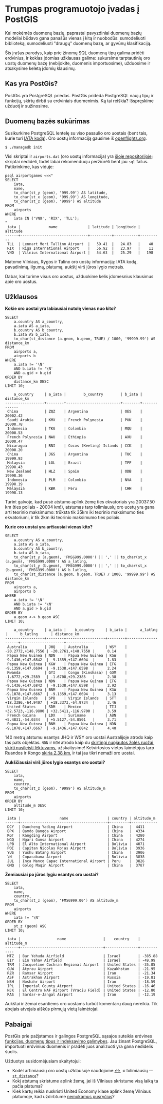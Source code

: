 Trumpas programuotojo įvadas į PostGIS
======================================

Kai mokėmės duomenų bazių, paprastai pavyzdiniai duomenų bazių modeliai būdavo
gana panašūs vienas į kitą ir nuobodūs: sumodeliuoti biblioteką, sumodeliuoti
"draugų" duomenų bazę, ar gyvūnų klasifikaciją.

Šis įrašas parodys, kaip prie žinomų SQL duomenų tipų galima pridėti erdvinius,
ir kokias įdomias užklausas galime: sukursime tarptautinių oro uostų duomenų
bazę (nebijokite, duomenis importuosime), užduosime ir atsakysime keletą įdomių
klausimų.

Kas yra PostGis?
----------------

PostGis yra PostgreSQL priedas. PostGis prideda PostgreSQL naujų tipų ir
funkcijų, skirtų dirbti su erdviniais duomenimis. Ką tai reiškia? Išspręskime
užduotį ir sužinosime.

Duomenų bazės sukūrimas
-----------------------

Susikurkime PostgreSQL lentelę su viso pasaulio oro uostais (bent tais, kurie
turi [IATA kodą][1]). Oro uostų informaciją gausime iš [openflights.org][3].

```
$ ./managedb init
```

Visi skriptai ir `airports.dat` (oro uostų informacija) yra [šioje
repositorijoje][2]; skriptai nedideli, todėl labai rekomenduoju peržiūrėti bent
jau `sql` failus. Patikrinkime, kas viduje:

```
psql airportgames <<<"
SELECT
    iata,
    name,
    to_char(st_y (geom), '999.99') AS latitude,
    to_char(st_x (geom), '999.99') AS longitude,
    to_char(st_z (geom), '9999') AS altitude
FROM
    airports
WHERE
    iata IN ('VNO', 'RIX', 'TLL');
"
 iata |             name              | latitude | longitude | altitude
------+-------------------------------+----------+-----------+----------
 TLL  | Lennart Meri Tallinn Airport  |   59.41  |   24.83   |    40
 RIX  | Riga International Airport    |   56.92  |   23.97   |    11
 VNO  | Vilnius International Airport |   54.63  |   25.29   |   198
```

Matome Vilniaus, Rygos ir Talino oro uostų informaciją: IATA kodą, pavadinimą,
ilgumą, platumą, aukštį virš jūros lygio metrais.

Dabar, kai turime visus oro uostus, užduokime kelis įdomesnius klausimus apie
oro uostus.

Užklausos
---------

**Kokie oro uostai yra labiausiai nutolę vienas nuo kito?**

```
SELECT
    a.country AS a_country,
    a.iata AS a_iata,
    b.country AS b_country,
    b.iata AS b_iata,
    to_char(st_distance (a.geom, b.geom, TRUE) / 1000, '99999.99') AS distance_km
FROM
    airports a,
    airports b
WHERE
    a.iata != '\N'
    AND b.iata != '\N'
    AND a.gid > b.gid
ORDER BY
    distance_km DESC
LIMIT 10;

    a_country     | a_iata |        b_country        | b_iata | distance_km
------------------+--------+-------------------------+--------+-------------
 China            | ZQZ    | Argentina               | OES    |  20002.42
 Saudi Arabia     | KMX    | French Polynesia        | PUK    |  20000.78
 Indonesia        | TKG    | Colombia                | MQU    |  20000.53
 French Polynesia | NAU    | Ethiopia                | AXU    |  20000.47
 Nicaragua        | RNI    | Cocos (Keeling) Islands | CCK    |  20000.20
 China            | JGS    | Argentina               | TUC    |  19999.93
 Malaysia         | LGL    | Brazil                  | TFF    |  19998.43
 New Zealand      | HLZ    | Spain                   | ODB    |  19998.36
 Indonesia        | PLM    | Colombia                | NVA    |  19998.19
 Malaysia         | KBR    | Peru                    | CHH    |  19998.13
```

Turint galvoje, kad pusė atstumo aplink žemę ties ekvatoriais yra 20037.50 km
(ties poliais - 20004 km!), atstumas tarp tolimiausių oro uostų yra gana arti
teorinio maksimumo: trūksta tik 35km iki teorinio maksimumo ties ekvatoriumi,
ir tik 2km iki teorinio maksimumo ties poliais.

**Kurie oro uostai yra arčiausiai vienas kito?**
```
SELECT
    a.country AS a_country,
    a.iata AS a_iata,
    b.country AS b_country,
    b.iata AS b_iata,
    to_char(st_y (a.geom), 'FMSG999.0000') || ',' || to_char(st_x (a.geom), 'FMSG999.0000') AS a_latlng,
    to_char(st_y (b.geom), 'FMSG999.0000') || ',' || to_char(st_x (b.geom), 'FMSG999.0000') AS b_latlng,
    to_char(st_distance (a.geom, b.geom, TRUE) / 1000, '99999.99') AS distance_km
FROM
    airports a,
    airports b
WHERE
    a.iata != '\N'
    AND b.iata != '\N'
    AND a.gid > b.gid
ORDER BY
    a.geom <-> b.geom ASC
LIMIT 10;

    a_country     | a_iata |    b_country     | b_iata |      a_latlng      |      b_latlng      | distance_km
------------------+--------+------------------+--------+--------------------+--------------------+-------------
 Australia        | JHQ    | Australia        | WSY    | -20.2772,+148.7556 | -20.2761,+148.7550 |      0.14
 Papua New Guinea | NDN    | Papua New Guinea | KGW    | -9.1436,+147.6842  | -9.1359,+147.6694  |      1.83
 Papua New Guinea | KGW    | Papua New Guinea | EFG    | -9.1359,+147.6694  | -9.1538,+147.6598  |      2.24
 Rwanda           | GYI    | Congo (Kinshasa) | GOM    | -1.6772,+29.2589   | -1.6708,+29.2385   |      2.38
 Papua New Guinea | NDN    | Papua New Guinea | EFG    | -9.1436,+147.6842  | -9.1538,+147.6598  |      2.92
 Papua New Guinea | BNM    | Papua New Guinea | KGW    | -9.1078,+147.6667  | -9.1359,+147.6694  |      3.13
 Virgin Islands   | SPB    | Virgin Islands   | STT    | +18.3386,-64.9407  | +18.3373,-64.9734  |      3.46
 United States    | SDM    | Mexico           | TIJ    | +32.5723,-116.9800 | +32.5411,-116.9700 |      3.59
 French Guiana    | LDX    | Suriname         | ABN    | +5.4831,-54.0344   | +5.5127,-54.0501   |      3.71
 Papua New Guinea | BNM    | Papua New Guinea | NDN    | -9.1078,+147.6667  | -9.1436,+147.6842  |      4.40
```

140 metrų atstumu esantys JHQ ir WSY oro uostai Australijoje atrodo kaip tas
pats objektas.  `NDN` ir `KGW` atrodo kaip du [skirtingi nupjautos žolės
ruožai, skirti nusileisti lėktuvams][4], užskaitysime!  Ketvirtosios vietos
laimėtojus tarp Ruandos ir Kongo [skiria 2.38 km][8], ir tai jau tikri nemaži
oro uostai.

**Aukščiausiai virš jūros lygio esantys oro uostai?**

```
SELECT
    iata,
    name,
    country,
    to_char(st_z (geom), '9999') AS altitude_m
FROM
    airports
ORDER BY
    altitude_m DESC
LIMIT 10;

 iata |                  name                  | country | altitude_m
------+----------------------------------------+---------+------------
 DCY  | Daocheng Yading Airport                | China   |  4411
 BPX  | Qamdo Bangda Airport                   | China   |  4334
 KGT  | Kangding Airport                       | China   |  4280
 NGQ  | Ngari Gunsa Airport                    | China   |  4274
 LPB  | El Alto International Airport          | Bolivia |  4071
 POI  | Capitan Nicolas Rojas Airport          | Bolivia |  3936
 YUS  | Yushu Batang Airport                   | China   |  3906
 \N   | Copacabana Airport                     | Bolivia |  3838
 JUL  | Inca Manco Capac International Airport | Peru    |  3826
 GMQ  | Golog Maqin Airport                    | China   |  3787
```

**Žemiausiai po jūros lygiu esantys oro uostai?**

```
SELECT
    iata,
    name,
    country,
    to_char(st_z (geom), 'FMSG999.00') AS altitude_m
FROM
    airports
WHERE
    iata != '\N'
ORDER BY
    st_z (geom) ASC
LIMIT 10;

 iata |                 name                 |    country    | altitude_m
------+--------------------------------------+---------------+------------
 MTZ  | Bar Yehuda Airfield                  | Israel        | -385.88
 EIY  | Ein Yahav Airfield                   | Israel        | -49.99
 TRM  | Jacqueline Cochran Regional Airport  | United States | -35.05
 GUW  | Atyrau Airport                       | Kazakhstan    | -21.95
 RZR  | Ramsar Airport                       | Iran          | -21.34
 ASF  | Astrakhan Airport                    | Russia        | -19.81
 NSH  | Noshahr Airport                      | Iran          | -18.59
 IPL  | Imperial County Airport              | United States | -16.46
 NJK  | El Centro NAF Airport (Vraciu Field) | United States | -12.80
 RAS  | Sardar-e-Jangal Airport              | Iran          | -12.19
```

Aukštai ir žemai esantiems oro uostams turbūt komentarų daug nereikia. Tik
abejais atvejais aiškūs pirmųjų vietų laimėtojai.

Pabaigai
--------

PostGis prie pažįstamos ir galingos PostgreSQL sąsajos suteikia erdvines
[funkcijas, duomenų tipus ir indeksavimo galimybes][9]. Jau žinant PostgreSQL,
importuoti erdvinius duomenis ir pradėti juos analizuoti yra gana nedidelis
šuolis.

Užduotys susidomėjusiam skaitytojui:

* Kodėl artimiausių oro uostų užklausoje naudojome [<->][5], o
  tolimiausių -- [`st_distance`][6]?
* Kokį atstumą skristume aplink žemę, jei iš Vilniaus skristume visą laiką ta
  pačia platuma?
* Kiek kartų reikia nuskristi United Economy klase aplink žemę Vilniaus
  platumoje, kad uždirbtume [nemokamus pusryčius][7]?


[1]: https://en.wikipedia.org/wiki/International_Air_Transport_Association_code
[2]: https://github.com/motiejus/stud/tree/master/MTM/task4-straipsnis
[3]: https://openflights.org/data.html
[4]: https://goo.gl/maps/RD3d9fsH8NwzAnsYA
[5]: https://postgis.net/docs/geometry_distance_knn.html
[6]: https://postgis.net/docs/ST_Distance.html
[7]: https://www.united.com/ual/en/us/fly/mileageplus/premier/full-premier-benefits-chart.html
[8]: https://goo.gl/maps/3usBcUHDWnefVmab6
[9]: https://postgis.net/docs/reference.html
